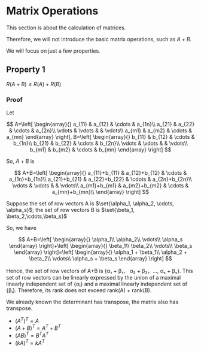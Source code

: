 # Matrix Operations

This section is about the calculation of matrices.

Therefore, we will not introduce the basic matrix operations, such as $A + B.$

We will focus on just a few properties.

## Property 1

$R(A+B) \leq R(A)+R(B)$

### Proof

Let 

$$
A=\left[ \begin{array}{}
a_{11} & a_{12} & \cdots & a_{1n}\\
a_{21} & a_{22} & \cdots & a_{2n}\\
\vdots & \vdots & & \vdots\\
a_{m1} & a_{m2} & \cdots & a_{mn}
 \end{array} \right],
B=\left[ \begin{array}{}
b_{11} & b_{12} & \cdots & b_{1n}\\
b_{21} & b_{22} & \cdots & b_{2n}\\
\vdots & \vdots & & \vdots\\
b_{m1} & b_{m2} & \cdots & b_{mn}
 \end{array} \right]
$$

So, $A+B$ is

$$
A+B=\left[ \begin{array}{}
a_{11}+b_{11} & a_{12}+b_{12} & \cdots & a_{1n}+b_{1n}\\
a_{21}+b_{21} & a_{22}+b_{22} & \cdots & a_{2n}+b_{2n}\\
\vdots & \vdots & & \vdots\\
a_{m1}+b_{m1} & a_{m2}+b_{m2} & \cdots & a_{mn}+b_{mn}\\
 \end{array} \right]
$$

Suppose the set of row vectors A is $\set{\alpha_1, \alpha_2, \cdots, \alpha_s}$; the set of row vectors B is $\set{\beta_1, \beta_2,\cdots,\beta_s}$

So, we have

$$
A+B=\left[ \begin{array}{} 
\alpha_1\\
\alpha_2\\
\vdots\\
\alpha_s
\end{array} \right]+\left[ \begin{array}{}
\beta_1\\
\beta_2\\
\vdots\\
\beta_s
 \end{array} \right]=\left[ \begin{array}{}
\alpha_1 + \beta_1\\
\alpha_2 + \beta_2\\
\vdots\\
\alpha_s + \beta_s
 \end{array} \right]
$$

Hence, the set of row vectors of A+B is {α₁ + β₁， α₂ + β₂，..., αₛ + βₛ}. This set of row vectors can be linearly expressed by the union of a maximal linearly independent set of {αᵢ} and a maximal linearly independent set of {βᵢ}. Therefore, its rank does not exceed rank(A) + rank(B).

We already known the determinant has transpose, the matrix also has transpose.

- $(A^T)^T=A$
- $(A + B)^T = A^T + B^T$
- $(AB)^T = B^TA^T$
- $(kA)^T = kA^T$